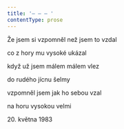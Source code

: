 ```yaml
---
title: '– – – '
contentType: prose
---
```


Že jsem si vzpomněl než jsem to vzdal

co z hory mu vysoké ukázal

když už jsem málem málem vlez

do rudého jícnu šelmy

vzpomněl jsem jak ho sebou vzal

na horu vysokou velmi

20\. května 1983
